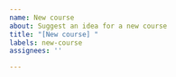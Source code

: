 ```yaml
---
name: New course
about: Suggest an idea for a new course
title: "[New course] "
labels: new-course
assignees: ''

---
```



